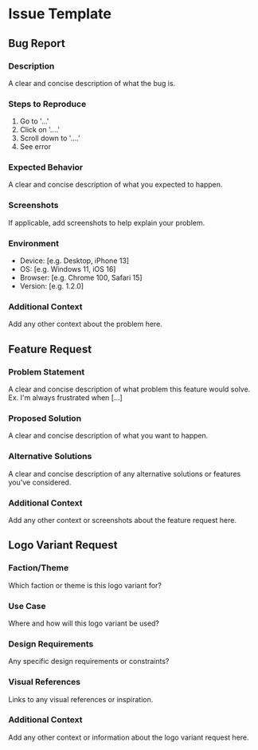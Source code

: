 # Issue Template

## Bug Report

### Description
A clear and concise description of what the bug is.

### Steps to Reproduce
1. Go to '...'
2. Click on '....'
3. Scroll down to '....'
4. See error

### Expected Behavior
A clear and concise description of what you expected to happen.

### Screenshots
If applicable, add screenshots to help explain your problem.

### Environment
- Device: [e.g. Desktop, iPhone 13]
- OS: [e.g. Windows 11, iOS 16]
- Browser: [e.g. Chrome 100, Safari 15]
- Version: [e.g. 1.2.0]

### Additional Context
Add any other context about the problem here.

## Feature Request

### Problem Statement
A clear and concise description of what problem this feature would solve. Ex. I'm always frustrated when [...]

### Proposed Solution
A clear and concise description of what you want to happen.

### Alternative Solutions
A clear and concise description of any alternative solutions or features you've considered.

### Additional Context
Add any other context or screenshots about the feature request here.

## Logo Variant Request

### Faction/Theme
Which faction or theme is this logo variant for?

### Use Case
Where and how will this logo variant be used?

### Design Requirements
Any specific design requirements or constraints?

### Visual References
Links to any visual references or inspiration.

### Additional Context
Add any other context or information about the logo variant request here.
